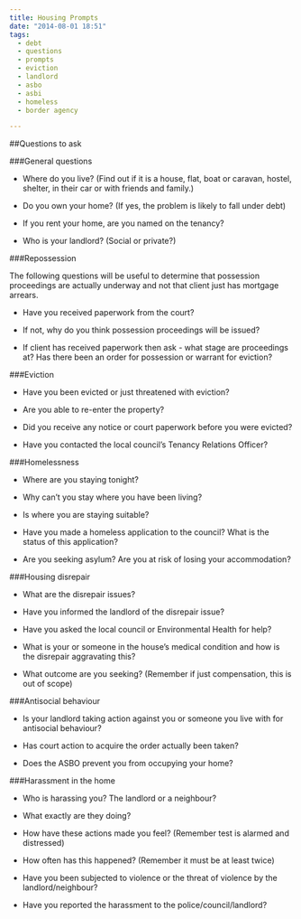 ```yaml
---
title: Housing Prompts
date: "2014-08-01 18:51"
tags:
  - debt
  - questions
  - prompts
  - eviction
  - landlord
  - asbo
  - asbi
  - homeless
  - border agency

---
```

##Questions to ask

###General questions

* Where do you live? (Find out if it is a house, flat, boat or caravan, hostel, shelter, in their car or with friends and family.)

* Do you own your home? (If yes, the problem is likely to fall under debt)

* If you rent your home, are you named on the tenancy? 

* Who is your landlord? (Social or private?)

###Repossession

The following questions will be useful to determine that possession proceedings are actually underway and not that client just has mortgage arrears.  

* Have you received paperwork from the court?

* If not, why do you think possession proceedings will be issued?

* If client has received paperwork then ask - what stage are proceedings at? Has there been an order for possession or warrant for eviction?

###Eviction

* Have you been evicted or just threatened with eviction?

* Are you able to re-enter the property?

* Did you receive any notice or court paperwork before you were evicted?

* Have you contacted the local council’s Tenancy Relations Officer? 

###Homelessness

* Where are you staying tonight?

* Why can’t you stay where you have been living? 

* Is where you are staying suitable?

* Have you made a homeless application to the council? What is the status of this application?

* Are you seeking asylum? Are you at risk of losing your accommodation?

###Housing disrepair 

* What are the disrepair issues?

* Have you informed the landlord of the disrepair issue?

* Have you asked the local council or Environmental Health for help?

* What is your or someone in the house’s medical condition and how is the disrepair aggravating this?
* What outcome are you seeking? (Remember if just compensation, this is out of scope)

###Antisocial behaviour 

* Is your landlord taking action against you or someone you live with for antisocial behaviour?

* Has court action to acquire the order actually been taken?

* Does the ASBO prevent you from occupying your home?

###Harassment in the home

* Who is harassing you? The landlord or a neighbour?

* What exactly are they doing? 

* How have these actions made you feel? (Remember test is alarmed and distressed)

* How often has this happened? (Remember it must be at least twice)

* Have you been subjected to violence or the threat of violence by the landlord/neighbour?

* Have you reported the harassment to the police/council/landlord?



